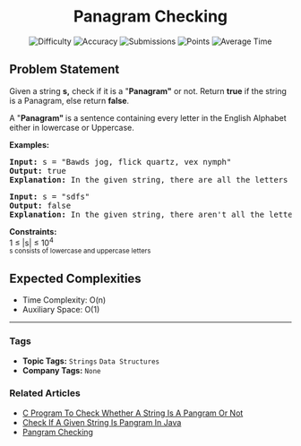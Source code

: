 <h1 align="center">Panagram Checking</h1>

<p align="center">
  <img alt="Difficulty" title="Difficulty" src="https://custom-icon-badges.demolab.com/badge/Difficulty: Easy-1F222E?style=for-the-badge&logoColor=white&logo=fire"/>
  <img alt="Accuracy" title="Accuracy" src="https://custom-icon-badges.demolab.com/badge/Accuracy: 61.34%25-1F222E?style=for-the-badge&logoColor=white&logo=target"/>
  <img alt="Submissions" title="Submissions" src="https://custom-icon-badges.demolab.com/badge/Submissions: 87K+-1F222E?style=for-the-badge&logoColor=white&logo=repo"/>
  <img alt="Points" title="Points" src="https://custom-icon-badges.demolab.com/badge/Points: 2-1F222E?style=for-the-badge&logoColor=white&logo=award"/>
  <img alt="Average Time" title="Average Time" src="https://custom-icon-badges.demolab.com/badge/Average%20Time: 30m-1F222E?style=for-the-badge&logoColor=white&logo=clock"/>
</p>

## Problem Statement

Given a string <b>s,</b> check if it is a "<b>Panagram"</b> or not. Return <b>true</b> if the string is a Panagram, else return <b>false</b>.

A "<b>Panagram" </b>is a sentence containing every letter in the English Alphabet either in lowercase or Uppercase.

<b>Examples:</b>

<pre><b>Input: </b>s = "Bawds jog, flick quartz, vex nymph"
<b>Output: </b>true<b>
Explanation: </b>In the given string, there are all the letters of the English alphabet. Hence, the output is true.
</pre>

<pre><b>Input: </b>s = "sdfs"
<b>Output: </b>false<b>
Explanation: </b>In the given string, there aren't all the letters present in the English alphabet. Hence, the output is false.</pre>

<b>Constraints:</b><br>1 ≤ |s| ≤ 10<sup>4<br>s consists of lowercase and uppercase letters</sup>

## Expected Complexities
- Time Complexity: O(n)
- Auxiliary Space: O(1)

<hr>

### Tags
- **Topic Tags:** `Strings` `Data Structures`
- **Company Tags:** `None`

### Related Articles
- [C Program To Check Whether A String Is A Pangram Or Not](https://www.geeksforgeeks.org/c-program-to-check-whether-a-string-is-a-pangram-or-not/)
- [Check If A Given String Is Pangram In Java](https://www.geeksforgeeks.org/check-if-a-given-string-is-pangram-in-java/)
- [Pangram Checking](https://www.geeksforgeeks.org/pangram-checking/)
